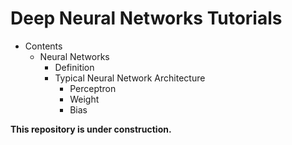 # Deep Neural Networks Tutorials 

- Contents 
  - Neural Networks
    - Definition 
    - Typical Neural Network Architecture 
      - Perceptron
      - Weight 
      - Bias 

**This repository is under construction.** 

